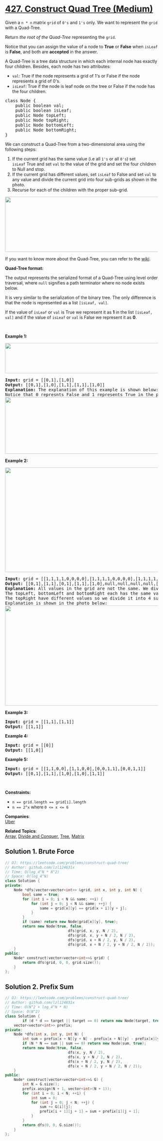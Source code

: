 # [427. Construct Quad Tree (Medium)](https://leetcode.com/problems/construct-quad-tree/)

<p>Given a <code>n * n</code> matrix <code>grid</code> of <code>0's</code> and <code>1's</code> only. We want to represent the <code>grid</code> with a Quad-Tree.</p>

<p>Return <em>the root of the Quad-Tree</em> representing the <code>grid</code>.</p>

<p>Notice that you can assign the value of a node to <strong>True</strong> or <strong>False</strong> when <code>isLeaf</code> is <strong>False</strong>, and both are <strong>accepted</strong> in the answer.</p>

<p>A Quad-Tree is a tree data structure in which each internal node has exactly four children. Besides, each node has two attributes:</p>

<ul>
	<li><code>val</code>: True if the node represents a grid of 1's or False if the node represents a grid of 0's.&nbsp;</li>
	<li><code>isLeaf</code>: True if the node is leaf node on the tree or False if the node has the four children.</li>
</ul>

<pre>class Node {
    public boolean val;
&nbsp; &nbsp; public boolean isLeaf;
&nbsp; &nbsp; public Node topLeft;
&nbsp; &nbsp; public Node topRight;
&nbsp; &nbsp; public Node bottomLeft;
&nbsp; &nbsp; public Node bottomRight;
}</pre>

<p>We can construct a Quad-Tree from a two-dimensional area using the following steps:</p>

<ol>
	<li>If the current grid has the same value (i.e all <code>1's</code> or all <code>0's</code>)&nbsp;set <code>isLeaf</code>&nbsp;True and set <code>val</code> to the value of the grid and set the four children to Null and stop.</li>
	<li>If the current grid has different values, set <code>isLeaf</code> to False and&nbsp;set <code>val</code> to any value and divide the current grid into four sub-grids as shown in the photo.</li>
	<li>Recurse for each of the children with the proper sub-grid.</li>
</ol>
<img alt="" src="https://assets.leetcode.com/uploads/2020/02/11/new_top.png" style="width: 777px; height: 181px;">
<p>If you want to know more about the Quad-Tree, you can refer to the&nbsp;<a href="https://en.wikipedia.org/wiki/Quadtree">wiki</a>.</p>

<p><strong>Quad-Tree&nbsp;format:</strong></p>

<p>The output represents the serialized format of a Quad-Tree using level order traversal, where <code>null</code> signifies a path terminator where no node exists below.</p>

<p>It is very similar to the serialization of the binary tree. The only difference is that the node is represented as a list <code>[isLeaf, val]</code>.</p>

<p>If the value of <code>isLeaf</code> or <code>val</code> is True we represent it as <strong>1</strong> in the list&nbsp;<code>[isLeaf, val]</code> and if the value of <code>isLeaf</code> or <code>val</code> is False we represent it as <strong>0</strong>.</p>

<p>&nbsp;</p>
<p><strong>Example 1:</strong></p>
<img alt="" src="https://assets.leetcode.com/uploads/2020/02/11/grid1.png" style="width: 777px; height: 99px;">
<pre><strong>Input:</strong> grid = [[0,1],[1,0]]
<strong>Output:</strong> [[0,1],[1,0],[1,1],[1,1],[1,0]]
<strong>Explanation:</strong> The explanation of this example is shown below:
Notice that 0 represnts False and 1 represents True in the photo representing the Quad-Tree.
<img alt="" src="https://assets.leetcode.com/uploads/2020/02/12/e1tree.png" style="width: 777px; height: 186px;">
</pre>

<p><strong>Example 2:</strong></p>

<p><img alt="" src="https://assets.leetcode.com/uploads/2020/02/12/e2mat.png" style="width: 777px; height: 343px;"></p>

<pre><strong>Input:</strong> grid = [[1,1,1,1,0,0,0,0],[1,1,1,1,0,0,0,0],[1,1,1,1,1,1,1,1],[1,1,1,1,1,1,1,1],[1,1,1,1,0,0,0,0],[1,1,1,1,0,0,0,0],[1,1,1,1,0,0,0,0],[1,1,1,1,0,0,0,0]]
<strong>Output:</strong> [[0,1],[1,1],[0,1],[1,1],[1,0],null,null,null,null,[1,0],[1,0],[1,1],[1,1]]
<strong>Explanation:</strong> All values in the grid are not the same. We divide the grid into four sub-grids.
The topLeft, bottomLeft and bottomRight each has the same value.
The topRight have different values so we divide it into 4 sub-grids where each has the same value.
Explanation is shown in the photo below:
<img alt="" src="https://assets.leetcode.com/uploads/2020/02/12/e2tree.png" style="width: 777px; height: 328px;">
</pre>

<p><strong>Example 3:</strong></p>

<pre><strong>Input:</strong> grid = [[1,1],[1,1]]
<strong>Output:</strong> [[1,1]]
</pre>

<p><strong>Example 4:</strong></p>

<pre><strong>Input:</strong> grid = [[0]]
<strong>Output:</strong> [[1,0]]
</pre>

<p><strong>Example 5:</strong></p>

<pre><strong>Input:</strong> grid = [[1,1,0,0],[1,1,0,0],[0,0,1,1],[0,0,1,1]]
<strong>Output:</strong> [[0,1],[1,1],[1,0],[1,0],[1,1]]
</pre>

<p>&nbsp;</p>
<p><strong>Constraints:</strong></p>

<ul>
	<li><code>n == grid.length == grid[i].length</code></li>
	<li><code>n == 2^x</code> where <code>0 &lt;= x &lt;= 6</code></li>
</ul>


**Companies**:  
[Uber](https://leetcode.com/company/uber)

**Related Topics**:  
[Array](https://leetcode.com/tag/array/), [Divide and Conquer](https://leetcode.com/tag/divide-and-conquer/), [Tree](https://leetcode.com/tag/tree/), [Matrix](https://leetcode.com/tag/matrix/)

## Solution 1. Brute Force

```cpp
// OJ: https://leetcode.com/problems/construct-quad-tree/
// Author: github.com/lzl124631x
// Time: O(log_4^N * N^2)
// Space: O(log_4^N)
class Solution {
private:
    Node *dfs(vector<vector<int>> &grid, int x, int y, int N) {
        bool same = true;
        for (int i = 0; i < N && same; ++i) {
            for (int j = 0; j < N && same; ++j) {
                same = grid[x][y] == grid[x + i][y + j];
            }
        }
        if (same) return new Node(grid[x][y], true);
        return new Node(true, false,
                             dfs(grid, x, y, N / 2),
                             dfs(grid, x, y + N / 2, N / 2),
                             dfs(grid, x + N / 2, y, N / 2),
                             dfs(grid, x + N / 2, y + N / 2, N / 2));
    }
public:
    Node* construct(vector<vector<int>>& grid) {
        return dfs(grid, 0, 0, grid.size());
    }
};
```

## Solution 2. Prefix Sum

```cpp
// OJ: https://leetcode.com/problems/construct-quad-tree/
// Author: github.com/lzl124631x
// Time: O(N^2 + log_4^N * N)
// Space: O(N^2)
class Solution {
        if (d * d == target || target == 0) return new Node(target, true);
    vector<vector<int>> prefix;
private:
    Node *dfs(int x, int y, int N) {
        int sum = prefix[x + N][y + N] - prefix[x + N][y] - prefix[x][y + N] + prefix[x][y];
        if (N * N == sum || sum == 0) return new Node(sum, true);
        return new Node(true, false,
                             dfs(x, y, N / 2),
                             dfs(x, y + N / 2, N / 2),
                             dfs(x + N / 2, y, N / 2),
                             dfs(x + N / 2, y + N / 2, N / 2));
    }
public:
    Node* construct(vector<vector<int>>& G) {
        int N = G.size();
        prefix.assign(N + 1, vector<int>(N + 1));
        for (int i = 0; i < N; ++i) {
            int sum = 0;
            for (int j = 0; j < N; ++j) {
                sum += G[i][j];
                prefix[i + 1][j + 1] = sum + prefix[i][j + 1];
            }
        }
        return dfs(0, 0, G.size());
    }
};
```